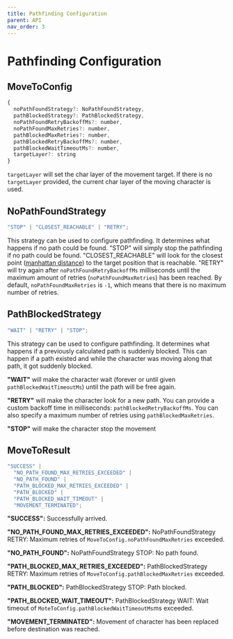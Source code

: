 ```yaml
---
title: Pathfinding Configuration
parent: API
nav_order: 3
---
```


# Pathfinding Configuration

## MoveToConfig

```js
{
  noPathFoundStrategy?: NoPathFoundStrategy,
  pathBlockedStrategy?: PathBlockedStrategy,
  noPathFoundRetryBackoffMs?: number,
  noPathFoundMaxRetries?: number,
  pathBlockedMaxRetries?: number,
  pathBlockedRetryBackoffMs?: number,
  pathBlockedWaitTimeoutMs?: number,
  targetLayer?: string
}
```

`targetLayer` will set the char layer of the movement target. If there is no `targetLayer` provided, the current char layer of the moving character is used.

## NoPathFoundStrategy

```js
"STOP" | "CLOSEST_REACHABLE" | "RETRY";
```

This strategy can be used to configure pathfinding. It determines what happens if no path could be found. "STOP" will simply stop the pathfinding if no path could be found. "CLOSEST_REACHABLE" will look for the closest point ([manhattan distance](https://en.wikipedia.org/wiki/Taxicab_geometry)) to the target position that is reachable. "RETRY" will try again after `noPathFoundRetryBackoffMs` milliseconds until the maximum amount of retries (`noPathFoundMaxRetries`) has been reached. By default, `noPathFoundMaxRetries` is `-1`, which means that there is no maximum number of retries.

## PathBlockedStrategy

```js
"WAIT" | "RETRY" | "STOP";
```

This strategy can be used to configure pathfinding. It determines what happens if a previously calculated path is suddenly blocked. This can happen if a path existed and while the character was moving along that path, it got suddenly blocked.

**"WAIT"** will make the character wait (forever or until given `pathBlockedWaitTimeoutMs`) until the path will be free again.

**"RETRY"** will make the character look for a new path. You can provide a custom backoff time in milliseconds: `pathBlockedRetryBackoffMs`. You can also specify a maximum number of retries using `pathBlockedMaxRetries`.

**"STOP"** will make the character stop the movement

## MoveToResult

```js
"SUCCESS" |
  "NO_PATH_FOUND_MAX_RETRIES_EXCEEDED" |
  "NO_PATH_FOUND" |
  "PATH_BLOCKED_MAX_RETRIES_EXCEEDED" |
  "PATH_BLOCKED" |
  "PATH_BLOCKED_WAIT_TIMEOUT" |
  "MOVEMENT_TERMINATED";
```

**"SUCCESS":** Successfully arrived.

**"NO_PATH_FOUND_MAX_RETRIES_EXCEEDED":** NoPathFoundStrategy RETRY: Maximum retries of `MoveToConfig.noPathFoundMaxRetries` exceeded.

**"NO_PATH_FOUND":** NoPathFoundStrategy STOP: No path found.

**"PATH_BLOCKED_MAX_RETRIES_EXCEEDED":** PathBlockedStrategy RETRY: Maximum retries of `MoveToConfig.pathBlockedMaxRetries` exceeded.

**"PATH_BLOCKED":** PathBlockedStrategy STOP: Path blocked.

**"PATH_BLOCKED_WAIT_TIMEOUT":** PathBlockedStrategy WAIT: Wait timeout of `MoteToConfig.pathBlockedWaitTimeoutMs`ms exceeded.

**"MOVEMENT_TERMINATED":** Movement of character has been replaced before destination was reached.
